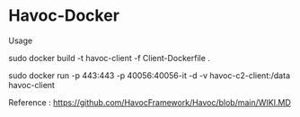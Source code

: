 # Havoc-Docker


Usage

sudo docker build -t havoc-client -f Client-Dockerfile .

sudo docker run -p 443:443 -p 40056:40056-it -d -v havoc-c2-client:/data havoc-client

Reference : https://github.com/HavocFramework/Havoc/blob/main/WIKI.MD
